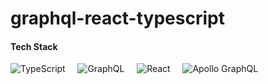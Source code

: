 # graphql-react-typescript
#### Tech Stack

![TypeScript](https://img.shields.io/badge/typescript-3178C6?style=for-the-badge&logo=typescript&logoColor=black) &nbsp; &nbsp;
![GraphQL](https://img.shields.io/badge/GraphQL-E10098?style=for-the-badge&logo=GraphQL&logoColor=black) &nbsp; &nbsp;
![React](https://img.shields.io/badge/React-20232A?style=for-the-badge&logo=react&logoColor=61DAFB) &nbsp; &nbsp;
![Apollo GraphQL](https://img.shields.io/badge/apollo-FAFAFA?style=for-the-badge&logo=apollographql&logoColor=311C87) &nbsp; &nbsp;
